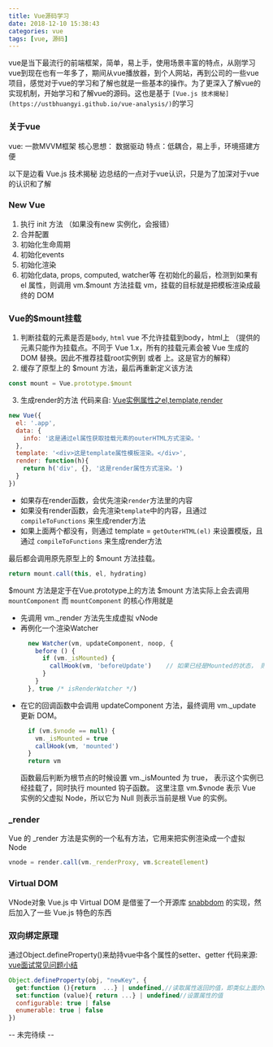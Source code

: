 ```yaml
---
title: Vue源码学习
date: 2018-12-10 15:38:43
categories: vue
tags: [vue, 源码]
---
```


vue是当下最流行的前端框架，简单，易上手，使用场景丰富的特点，从刚学习vue到现在也有一年多了，期间从vue播放器，到个人网站，再到公司的一些vue项目，感觉对于vue的学习和了解也就是一些基本的操作。为了更深入了解vue的实现机制，开始学习和了解vue的源码。这也是基于 `[Vue.js 技术揭秘](https://ustbhuangyi.github.io/vue-analysis/)`的学习
<!-- more -->

### 关于vue
vue: 一款MVVM框架
核心思想： 数据驱动
特点：低耦合，易上手，环境搭建方便

以下是边看 Vue.js 技术揭秘 边总结的一点对于vue认识，只是为了加深对于vue的认识和了解

### New Vue
1. 执行 init 方法 （如果没有new 实例化，会报错）
2. 合并配置
3. 初始化生命周期
4. 初始化events
5. 初始化渲染
6. 初始化data, props, computed, watcher等
在初始化的最后，检测到如果有 el 属性，则调用 vm.$mount 方法挂载 vm，挂载的目标就是把模板渲染成最终的 DOM

### Vue的$mount挂载
1. 判断挂载的元素是否是`body`, `html`
  vue 不允许挂载到body，html上 （提供的元素只能作为挂载点。不同于 Vue 1.x，所有的挂载元素会被 Vue 生成的 DOM 替换。因此不推荐挂载root实例到 <html> 或者 <body> 上。这是官方的解释）
2. 缓存了原型上的 $mount 方法，最后再重新定义该方法
```js
const mount = Vue.prototype.$mount
```
3. 生成render的方法
代码来自: [Vue实例属性之el,template,render](https://blog.csdn.net/hxy19971101/article/details/79948074)
```js
new Vue({
  el: '.app',
  data: {
    info: '这是通过el属性获取挂载元素的outerHTML方式渲染。'
  },
  template: '<div>这是template属性模板渲染。</div>',
  render: function(h){
    return h('div', {}, '这是render属性方式渲染。')
  }
})
```
  - 如果存在render函数，会优先渲染`render`方法里的内容 
  - 如果没有render函数，会先渲染`template`中的内容，且通过 `compileToFunctions` 来生成render方法
  - 如果上面两个都没有，则通过 template = `getOuterHTML(el)` 来设置模版，且通过 `compileToFunctions` 来生成render方法

最后都会调用原先原型上的 $mount 方法挂载。
```js
return mount.call(this, el, hydrating)
```
$mount 方法是定于在Vue.prototype上的方法
$mount 方法实际上会去调用 `mountComponent`
而 `mountComponent` 的核心作用就是
  - 先调用 vm._render 方法先生成虚拟 vNode
  - 再例化一个渲染Watcher
    ```js
      new Watcher(vm, updateComponent, noop, {
        before () {
          if (vm._isMounted) {
            callHook(vm, 'beforeUpdate')    // 如果已经是Mounted的状态， 则执行 beforeUpdate 的钩子函数
          }
        }
      }, true /* isRenderWatcher */)
    ```
  - 在它的回调函数中会调用 updateComponent 方法，最终调用 vm._update 更新 DOM。
    ```js
      if (vm.$vnode == null) {
        vm._isMounted = true
        callHook(vm, 'mounted')
      }
      return vm
    ```
    函数最后判断为根节点的时候设置 vm._isMounted 为 true， 表示这个实例已经挂载了，同时执行 mounted 钩子函数。 这里注意 vm.$vnode 表示 Vue 实例的父虚拟 Node，所以它为 Null 则表示当前是根 Vue 的实例。

### _render
Vue 的 _render 方法是实例的一个私有方法，它用来把实例渲染成一个虚拟 Node
```js
vnode = render.call(vm._renderProxy, vm.$createElement)
```

### Virtual DOM
VNode对象
Vue.js 中 Virtual DOM 是借鉴了一个开源库 [snabbdom](https://github.com/snabbdom/snabbdom) 的实现，然后加入了一些 Vue.js 特色的东西

### 双向绑定原理
通过Object.defineProperty()来劫持vue中各个属性的setter、getter
代码来源: [vue面试常见问题小结](https://blog.csdn.net/connie_0217/article/details/79271508)
```js
Object.defineProperty(obj, "newKey", {
  get:function (){return  ...} | undefined,//读取属性返回的值，即类似上面的value
  set:function (value){ return ...} | undefined//设置属性的值
  configurable: true | false
  enumerable: true | false
})
```

-- 未完待续 --
